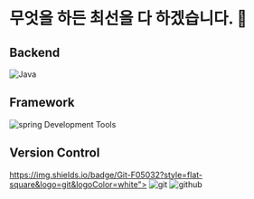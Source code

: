 # 무엇을 하든 최선을 다 하겠습니다. 👋
## Backend
![Java](https://img.shields.io/badge/Java-007396.svg?&style=for-the-badge&logo=Java&logoColor=white)

## Framework
![spring](https://img.shields.io/badge/springboot-6DB33F.svg?&style=for-the-badge&logo=springboot&logoColor=white)
Development Tools

## Version Control
https://img.shields.io/badge/Git-F05032?style=flat-square&logo=git&logoColor=white">
![git](https://img.shields.io/badge/Git-F05032?style=flat-square&logo=git&logoColor=white)
![github](https://img.shields.io/badge/GitHub-181717?style=flat-square&logo=github&logoColor=white)

<!--
**jeonchan05/jeonchan05** is a ✨ _special_ ✨ repository because its `README.md` (this file) appears on your GitHub profile.

Here are some ideas to get you started:

- 🔭 I’m currently working on ...
- 🌱 I’m currently learning ...
- 👯 I’m looking to collaborate on ...
- 🤔 I’m looking for help with ...
- 💬 Ask me about ...
- 📫 How to reach me: ...
- 😄 Pronouns: ...
- ⚡ Fun fact: ...
-->
